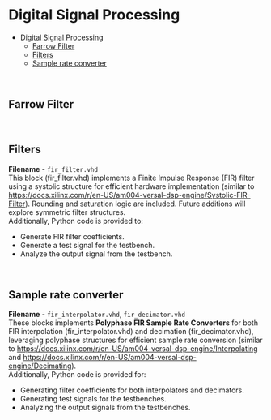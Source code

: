 Digital Signal Processing
===

- [Digital Signal Processing](#digital-signal-processing)
  - [Farrow Filter](#farrow-filter)
  - [Filters](#filters)
  - [Sample rate converter](#sample-rate-converter)

<br>

## Farrow Filter



<br>

## Filters

**Filename** - `fir_filter.vhd`  
This block (fir_filter.vhd) implements a Finite Impulse Response (FIR) filter using a systolic structure for efficient hardware implementation (similar to https://docs.xilinx.com/r/en-US/am004-versal-dsp-engine/Systolic-FIR-Filter). Rounding and saturation logic are included. Future additions will explore symmetric filter structures.  
Additionally, Python code is provided to:
- Generate FIR filter coefficients.
- Generate a test signal for the testbench.
- Analyze the output signal from the testbench.

<br>

## Sample rate converter


**Filename** - `fir_interpolator.vhd`, `fir_decimator.vhd`  
These blocks implements **Polyphase FIR Sample Rate Converters** for both FIR interpolation (fir_interpolator.vhd) and decimation (fir_decimator.vhd), leveraging polyphase structures for efficient sample rate conversion (similar to https://docs.xilinx.com/r/en-US/am004-versal-dsp-engine/Interpolating and https://docs.xilinx.com/r/en-US/am004-versal-dsp-engine/Decimating).  
Additionally, Python code is provided for:
- Generating filter coefficients for both interpolators and decimators.
- Generating test signals for the testbenches.
- Analyzing the output signals from the testbenches.